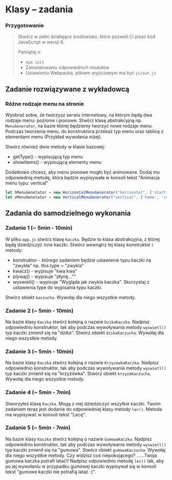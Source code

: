 # Klasy  &ndash; zadania

### Przygotowanie

> Stwórz w pełni działające środowisko, które pozwoli Ci pisać kod JavaScript w wersji 6.
>
> Pamiętaj o:
> - ```npm init```
> - Zainstalowaniu odpowiednich modułów
> - Ustawieniu Webpacka, plikiem  wyjściowym  ma być `js/out.js`

## Zadanie rozwiązywane z wykładowcą

### Różne rodzaje menu na stronie

Wyobraź sobie, że tworzysz serwis internetowy, na którym będą dwa rodzaje menu: poziome i pionowe.
Stwórz klasę abstrakcyjną np. ```MenuGenerator```, na bazie której będziemy tworzyć nowe rodzaje menu. Podczas tworzenia menu, do konstruktora przekaż typ menu oraz tablicę z elementami menu (Przykład wywołania niżej).

Stwórz również dwie metody w klasie bazowej:
* getType() - wypisującą typ menu
* showItems() - wypisującą elementy menu

Dodatkowo chcesz, aby menu pionowe mogło być animowane. Dodaj mu odpowiednią metodę, która będzie wypisywała w konsoli tekst "Animacja menu typu: vertical"

```JavaScript
let hMenuGenetator = new HorizontalMenuGenerator("horizontal", ['start', 'about']);
let vMenuGenetator = new VerticalMenuGenerator("vertical", ['home', 'contact']);
```


## Zadania do samodzielnego wykonania

### Zadanie 1 (~ 5min - 10min)

W pliku ```app.js``` stwórz klasę ```Kaczka```. Będzie to klasa abstrakcyjna, z której będą dziedziczyć inne kaczki. Stwórz wewnątrz tej klasy konstruktor i metody:

* konstruktor - którego zadaniem będzie ustawienie typu kaczki na "zwykła" np. this.type = "zwykla"
* kwacz() - wypisuje "kwa kwa"
* plywaj() - wypisuje "płynę...""
* wyswietl() - wypisuje "Wygląda jak zwykla kaczka". Skorzystaj z ustawienia type do wypisania typu kaczki.

Stwórz obiekt ```kaczucha```. Wywołaj dla niego wszystkie metody.

### Zadanie 2 (~ 5min - 10min)

Na bazie  klasy ```Kaczka``` stwórz kolejną o nazwie ```DzikaKaczka```. Nadpisz odpowiednio konstruktor, tak aby podczas wywoływania metody ```wyswietl()``` typ kaczki zmienił się na "dzika". Stwórz obiekt ```dzikaKaczucha```. Wywołaj dla niego wszystkie metody.

### Zadanie 3 (~ 5min - 10min)

Na bazie klasy ```Kaczka``` stwórz kolejną o nazwie ```KrzyzowkaKaczka```. Nadpisz odpowiednio konstruktor, tak aby podczas wywoływania metody ```wyswietl()``` typ kaczki zmienił się na "krzyżówka". Stwórz obiekt ```krzyzoKaczucha```. Wywołaj dla niego wszystkie metody.

### Zadanie 4 (~ 5min - 7min)

Stworzyłeś klasę ```Kaczka```. Mogą z niej dziedziczyć wszytkie kaczki. Twoim zadaniem teraz jest dodanie do odpowiedniej klasy metody ```lec()```. Metoda ma wypisywać w konsoli tekst "Lecę".

### Zadanie 5 (~ 5min - 7min)
Na bazie  klasy ```Kaczka``` stwórz kolejną o nazwie ```GumowaKaczka```. Nadpisz odpowiednio konstruktor, tak aby podczas wywoływania metody ```wyswietl()``` typ kaczki zmienił się na "gumowa". Stwórz obiekt ```gumowaKaczucha```. Wywołaj dla niego wszystkie metody. Czy widzisz coś niepokojącego? ......Twoja gumowa kaczka potrafi latać!!
Nadpisz odpowiednio metodę ```lec()``` tak, aby po jej wywołaniu w przypadku gumowej kaczki wypisywał się w konsoli tekst "gumowe kaczki nie potrafią latać :(".
